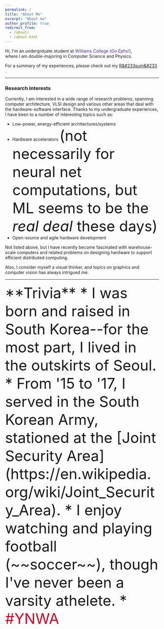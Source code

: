 ```yaml
---
permalink: /
title: "About Me"
excerpt: "About me"
author_profile: true
redirect_from: 
  - /about/
  - /about.html
---
```



Hi, I'm an undergrduate student at <span style="color:#512698">Williams College (*Go Ephs!*)</span>, <br/>
where I am double-majoring in Computer Science and Physics. 

For a summary of my experiences, please check out my  <span style="color:black">[R&#233sum&#233](/resume/) <span style="color:#512698">. 

<hr size="5">

### Research Interests
Currently, I am interested in a wide range of research problems, spanning computer architecture, VLSI design and various other areas that deal with the hardware-software interface. Thanks to my undergraduate experiences, I have been to a number of interesting topics such as:

* Low-power, energy-efficient architectures/systems
* Hardware accelerators <font size="9"> (not necessarily for neural net computations, but ML seems to be the *real deal* these days)</font>
* Open-source and agile hardware development

Not listed above, but I have recently become fascinated with warehouse-scale computers and related problems on designing  hardware to support efficient distributed computing. 

Also, I consider myself a visual thinker, and topics on graphics and computer vision has always intrigued me. 

<hr size="5">

<font size="10">
**Trivia**
* I was born and raised in South Korea--for the most part, I lived in the outskirts of Seoul.
* From '15 to '17, I served in the South Korean Army, stationed at the [Joint Security Area](https://en.wikipedia.org/wiki/Joint_Security_Area). 
* I enjoy watching and playing football (~~soccer~~), though I've never been a varsity athelete. 
* <span style="color:#D00027"> #YNWA </span>
</font>


